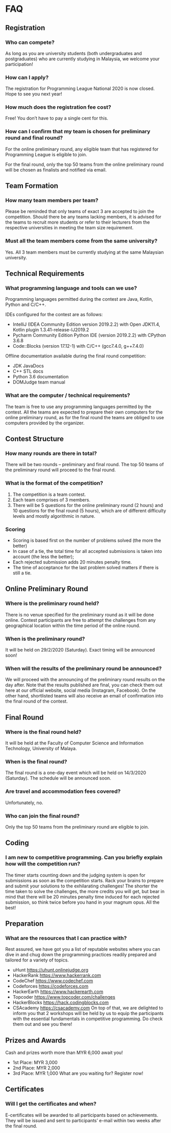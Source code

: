 # FAQ

## Registration

### Who can compete?

As long as you are university students (both undergraduates and postgraduates) who are currently studying in Malaysia,
we welcome your participation!

### How can I apply?

The registration for Programming League National 2020 is now closed. Hope to see you next year!

### How much does the registration fee cost?

Free! You don’t have to pay a single cent for this.

### How can I confirm that my team is chosen for preliminary round and final round?

For the online preliminary round, any eligible team that has registered for Programming League is eligible to join.

For the final round, only the top 50 teams from the online preliminary round will be chosen as finalists and notified
via email.

## Team Formation

### How many team members per team?

Please be reminded that only teams of exact 3 are accepted to join the competition. Should there be any teams lacking
members, it is advised for the teams to recruit more students or refer to their lecturers from the respective
universities in meeting the team size requirement.

### Must all the team members come from the same university?

Yes. All 3 team members must be currently studying at the same Malaysian university.

## Technical Requirements

### What programming language and tools can we use?

Programming languages permitted during the contest are Java, Kotlin, Python and C/C++.

IDEs configured for the contest are as follows:

- IntelliJ (IDEA Community Edition version 2019.2.2) with Open JDK11.4, Kotlin plugin 1.3.41-release-IJ2019.2
- Pycharm Community Edition Python IDE (version 2019.2.2) with CPython 3.6.8
- Code::Blocks (version 17.12-1) with C/C++ (gcc7.4.0, g++7.4.0)

Offline documentation available during the final round competition:

- JDK JavaDocs
- C++ STL docs
- Python 3.6 documentation
- DOMJudge team manual

### What are the computer / technical requirements?

The team is free to use any programming languages permitted by the contest. All the teams are expected to prepare their
own computers for the online preliminary round, as for the final round the teams are obliged to use computers provided
by the organizer.

## Contest Structure

### How many rounds are there in total?

There will be two rounds – preliminary and final round. The top 50 teams of the preliminary round will proceed to the
final round.

### What is the format of the competition?

1. The competition is a team contest.
2. Each team comprises of 3 members.
3. There will be 5 questions for the online preliminary round (2 hours) and 10 questions for the final round (5 hours),
   which are of different difficulty levels and mostly algorithmic in nature.

### Scoring

- Scoring is based first on the number of problems solved (the more the better)
- In case of a tie, the total time for all accepted submissions is taken into account (the less the better);
- Each rejected submission adds 20 minutes penalty time.
- The time of acceptance for the last problem solved matters if there is still a tie.

## Online Preliminary Round

### Where is the preliminary round held?

There is no venue specified for the preliminary round as it will be done online. Contest participants are free to
attempt the challenges from any geographical location within the time period of the online round.

### When is the preliminary round?

It will be held on 29/2/2020 (Saturday). Exact timing will be announced soon!

### When will the results of the preliminary round be announced?

We will proceed with the announcing of the preliminary round results on the day after. Note that the results published
are final, you can check them out here at our official website, social media (Instagram, Facebook). On the other hand,
shortlisted teams will also receive an email of confirmation into the final round of the contest.

## Final Round

### Where is the final round held?

It will be held at the Faculty of Computer Science and Information Technology, University of Malaya.

### When is the final round?

The final round is a one-day event which will be held on 14/3/2020 (Saturday). The schedule will be announced soon.

### Are travel and accommodation fees covered?

Unfortunately, no.

### Who can join the final round?

Only the top 50 teams from the preliminary round are eligible to join.

## Coding

### I am new to competitive programming. Can you briefly explain how will the competition run?

The timer starts counting down and the judging system is open for submissions as soon as the competition starts. Rack
your brains to prepare and submit your solutions to the exhilarating challenges! The shorter the time taken to solve the
challenges, the more credits you will get, but bear in mind that there will be 20 minutes penalty time induced for each
rejected submission, so think twice before you hand in your magnum opus. All the best!

## Preparation

### What are the resources that I can practice with?

Rest assured, we have got you a list of reputable websites where you can dive in and chug down the programming practices
readily prepared and tailored for a variety of topics.

- uHunt https://uhunt.onlinejudge.org
- HackerRank https://www.hackerrank.com
- CodeChef https://www.codechef.com
- Codeforces https://codeforces.com
- HackerEarth https://www.hackerearth.com
- Topcoder https://www.topcoder.com/challenges
- HackerBlocks https://hack.codingblocks.com
- CSAcademy https://csacademy.com
  On top of that, we are delighted to inform you that 2 workshops will be held by us to equip the participants with the
  essential fundamentals in competitive programming. Do check them out and see you there!

## Prizes and Awards

Cash and prizes worth more than MYR 6,000 await you!

- 1st Place: MYR 3,000
- 2nd Place: MYR 2,000
- 3rd Place: MYR 1,000 What are you waiting for? Register now!

## Certificates

### Will I get the certificates and when?

E-certificates will be awarded to all participants based on achievements. They will be issued and sent to participants’
e-mail within two weeks after the final round.